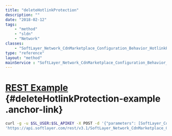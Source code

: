 ```yaml
---
title: "deleteHotlinkProtection"
description: ""
date: "2018-02-12"
tags:
    - "method"
    - "sldn"
    - "Network"
classes:
    - "SoftLayer_Network_CdnMarketplace_Configuration_Behavior_HotlinkProtection"
type: "reference"
layout: "method"
mainService : "SoftLayer_Network_CdnMarketplace_Configuration_Behavior_HotlinkProtection"
---
```


# [REST Example](#deleteHotlinkProtection-example) <a href="/article/rest/"><i class="fas fa-question"></i></a> {#deleteHotlinkProtection-example .anchor-link} 
```bash
curl -g -u $SL_USER:$SL_APIKEY -X POST -d '{"parameters": [SoftLayer_Container_Network_CdnMarketplace_Configuration_Input]}' \
'https://api.softlayer.com/rest/v3.1/SoftLayer_Network_CdnMarketplace_Configuration_Behavior_HotlinkProtection/deleteHotlinkProtection'
```
